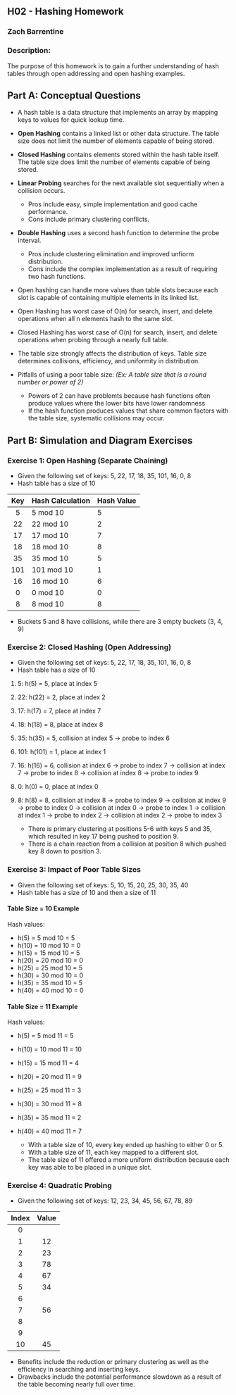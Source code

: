 ## H02 - Hashing Homework
### Zach Barrentine
### Description:

The purpose of this homework is to gain a further understanding of hash tables through open addressing and open hashing examples.

## Part A: Conceptual Questions
- A hash table is a data structure that implements an array by mapping keys to values for quick lookup time.
- **Open Hashing** contains a linked list or other data structure. The table size does not limit the number of elements capable of being stored.
- **Closed Hashing** contains elements stored within the hash table itself. The table size does limit the number of elements capable of being stored.

- **Linear Probing** searches for the next available slot sequentially when a collision occurs.
  -  Pros include easy, simple implementation and good cache performance.
  -  Cons include primary clustering conflicts.
- **Double Hashing** uses a second hash function to determine the probe interval.
  -  Pros include clustering elimination and improved unfiorm distribution.
  -  Cons include the complex implementation as a result of requiring two hash functions.
- Open hashing can handle more values than table slots because each slot is capable of containing multiple elements in its linked list.
- Open Hashing has worst case of O(n) for search, insert, and delete operations when all n elements hash to the same slot.
- Closed Hashing has worst case of O(n) for search, insert, and delete operations when probing through a nearly full table.

- The table size strongly affects the distribution of keys. Table size determines collisions, efficiency, and uniformity in distribution.
- Pitfalls of using a poor table size: _(Ex: A table size that is a round number or power of 2)_
  -  Powers of 2 can have problemts because hash functions often produce values where the lower bits have lower randomness
  -  If the hash function produces values that share common factors with the table size, systematic collisions may occur.

## Part B: Simulation and Diagram Exercises
### Exercise 1: Open Hashing (Separate Chaining)
- Given the following set of keys: 5, 22, 17, 18, 35, 101, 16, 0, 8
- Hash table has a size of 10

|  Key  | Hash Calculation | Hash Value |
| :-: | ----------- | ---------------------- |
|  5  | 5 mod 10         | 5 |
|  22  | 22 mod 10         | 2 |
|  17  | 17 mod 10         | 7 |
|  18  | 18 mod 10         | 8 |
|  35  | 35 mod 10         | 5 |
|  101  | 101 mod 10         | 1 |
|  16  | 16 mod 10         | 6 |
|  0  | 0 mod 10         | 0 |
|  8  | 8 mod 10         | 8 |

- Buckets 5 and 8 have collisions, while there are 3 empty buckets (3, 4, 9)

### Exercise 2: Closed Hashing (Open Addressing)
- Given the following set of keys: 5, 22, 17, 18, 35, 101, 16, 0, 8
- Hash table has a size of 10

1. 5: h(5) = 5, place at index 5
2. 22: h(22) = 2, place at index 2
3. 17: h(17) = 7, place at index 7
4. 18: h(18) = 8, place at index 8
5. 35: h(35) = 5, collision at index 5 → probe to index 6
6. 101: h(101) = 1, place at index 1
7. 16: h(16) = 6, collision at index 6 → probe to index 7 → collision at index 7 → probe to index 8 → collision at index 8 → probe to index 9
8. 0: h(0) = 0, place at index 0
9. 8: h(8) = 8, collision at index 8 → probe to index 9 → collision at index 9 → probe to index 0 → collision at index 0 → probe to index 1 → collision at index 1 → probe to index 2 → collision at index 2 → probe to index 3

   - There is primary clustering at positions 5-6 with keys 5 and 35, which resulted in key 17 being pushed to position 9.
   - There is a chain reaction from a collision at position 8 which pushed key 8 down to position 3.

### Exercise 3: Impact of Poor Table Sizes
- Given the following set of keys: 5, 10, 15, 20, 25, 30, 35, 40
- Hash table has a size of 10 and then a size of 11

#### Table Size = 10 Example
Hash values:
- h(5) = 5 mod 10 = 5
- h(10) = 10 mod 10 = 0
- h(15) = 15 mod 10 = 5
- h(20) = 20 mod 10 = 0
- h(25) = 25 mod 10 = 5
- h(30) = 30 mod 10 = 0
- h(35) = 35 mod 10 = 5
- h(40) = 40 mod 10 = 0

#### Table Size = 11 Example
Hash values:
- h(5) = 5 mod 11 = 5
- h(10) = 10 mod 11 = 10
- h(15) = 15 mod 11 = 4
- h(20) = 20 mod 11 = 9
- h(25) = 25 mod 11 = 3
- h(30) = 30 mod 11 = 8
- h(35) = 35 mod 11 = 2
- h(40) = 40 mod 11 = 7

  - With a table size of 10, every key ended up hashing to either 0 or 5.
  - With a table size of 11, each key mapped to a different slot.
  - The table size of 11 offered a more uniform distribution because each key was able to be placed in a unique slot.

### Exercise 4: Quadratic Probing
- Given the following set of keys: 12, 23, 34, 45, 56, 67, 78, 89

| Index | Value |
|:-----:|:-----:|
|   0   |       |
|   1   |   12  |
|   2   |   23  |
|   3   |   78  |
|   4   |   67  |
|   5   |   34  |
|   6   |       |
|   7   |   56  |
|   8   |       |
|   9   |       |
|  10   |   45  |

  - Benefits include the reduction or primary clustering as well as the efficiency in searching and inserting keys.
  - Drawbacks include the potential performance slowdown as a result of the table becoming nearly full over time.
